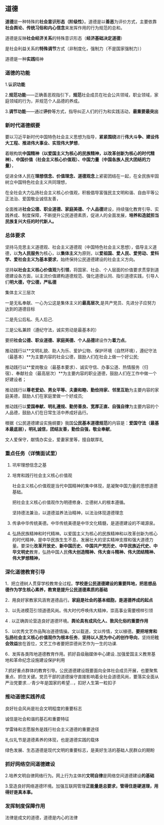 ## 道德

**道德**是一种特殊的**社会意识形态（阶级性）**。道德是以**善恶**为评价方式，主要依靠**社会舆论、传统习俗和内心信念**来发挥作用的行为规范的总和。

道德是反映**社会经济关系**的特殊意识形态（**经济基础决定道德**）

是社会利益关系的**特殊调节**方式（非制度化，强制力（不是国家强制力））

道德是一种**实践**精神



### 道德的功能

1.**认识功能**

2.**规范功能**——正确善恶观指引下，**规范**社会成员在社会公共领域，职业领域，家庭领域的行为，并规范个人品德的养成。

3.**调节功能**——通过**评价**等方式，指导纠正人们的行为和实践活动，**最重要最突出**



### 新时代道德纲要

要以习近平新时代中国特色社会主义思想为指导，**紧紧围绕**进行**伟大斗争、建设伟大工程、推进伟大事业、实现伟大梦想**，

着眼构筑**中国精神（以爱国主义为核心的民族精神，以改革创新为核心的时代精神）、中国价值（社会主义核心价值观）、中国力量（中国各族人民大团结的力量）**，

促进全体人民在**理想信念、价值理念、道德观念**上紧密团结在一起，在全民族牢固树立中国特色社会主义共同理想，

在全社会大力弘扬社会主义核心价值观，积极倡导富强民主文明和谐、自由平等公正法治、爱国敬业诚信友善，

全面推进**社会公德、职业道德、家庭美德、个人品德**建设，持续强化教育引导、实践养成、制度保障，不断提升公民道德素质，促进人的全面发展，**培养和造就担当民族复兴大任的时代新人。**

### 总体要求

坚持马克思主义道德观、社会主义道德观（中国特色社会主义思想），倡导主义道德，以**为人民服务**为核心，以**集体主义**为原则，以**爱祖国、爱人民、爱劳动、爱科学、爱社会主义为基本要求**，始终保持公民道德建设的社会主义方向。

坚持**以社会主义核心价值观**为**引领**，将国家、社会、个人层面的价值要求贯穿到道德建设各方面，以主流价值建构道德规范、强化道德认同、指引道德实践，引导人们**明大德，守公德，严私德**

集体主义三层次

一是无私奉献、一心为公这是集体主义的**最高层次**,是共产党员、先进分子应努力达到的道德目标

二是先公后私、先人后己.

三是公私兼顾（遵纪守法，诚实劳动是最基本的）



要把**社会公德、职业道德、家庭美德、个人品德**建设作为**着力点**。

推动践行以**文明礼貌、助人为乐、爱护公物、保护环境（自然环境），遵纪守法（最基本）**为主要内容的社会公德，鼓励人们在社会上做一个好公民;

推动践行以**爱岗敬业（最基本要求）、诚实守信、办事公道、热情服务（归宿）、奉献社会（最高层次）**为主要内容的职业道德，鼓励人们在工作中做一个好建设者；

推动践行以**尊老爱幼、男女平等、夫妻和睦、勤俭持家、邻里互助**为主要内容的家庭美德，鼓励人们在家庭里做一个好成员;

推动践行以**爱国奉献、明礼遵规、勤劳善良、宽厚正直、自强自律**为主要内容的个人品德，鼓励人们在日常生活中养成好品行。

根据《公民道德建设实施纲要》我国**公民基本道德规范**的内容是：**爱国守法（最基本最底层），明礼诚信，团结友善，勤俭自强，敬业奉献**。

文人爱保守，献情办实业，爱妻家里等，擅自献厚礼



### 重点任务（详情面试里）

1. 巩牢理想信念之基

2. 培育和践行社会主义核心价值观

   社会主义核心价值观是当代中国精神的集中体现，是凝聚中国力量的思想道德基础。

   把社会主义核心价值观作为明德修身、立德树人的根本遵循。

   坚持德法兼治，以道德滋养法治精神，以法治体现道德理念

3. 传承中华传统美德。中华传统美德是中华文化精髓，是道德建设的不竭源泉。

4. 弘扬民族精神和时代精神。以爱国主义为核心的民族精神和以改革创新为核心的时代精神，是中华民族生生不息、发展壮大的坚实精神支撑和强大道德力量。要深化**改革开放史、新中国历史、中国共产党历史、中华民族近代史、中华文明史**教育，弘扬中国人民**伟大创造精神、伟大奋斗精神、伟大团结精神、伟大梦想精神，**

### 深化道德教育引导

1．把立德树人贯穿学校教育全过程。**学校是公民道德建设的重要阵地，把思想品德作为学生核心素养，教育是提升公民道德素质的基础**

2．用良好家教家风涵育道德品行。**家庭是社会的基本细胞，是道德养成的起点**

3．以先进模范引领道德风尚。伟大时代呼唤伟大精神，崇高事业需要榜样引领

4 . 以正确舆论营造良好道德环境。**舆论具有成风化人、敦风化俗的重要作用**

5．以优秀文艺作品陶冶道德情操。文以载道，文以传情，文以植德。**要把培育和弘扬社会主义核心价值观作为根本任务**，**坚持以人民为中心的创作导向**，坚持把**社会效益**放在首位，文艺工作者要把崇德尚艺作为一生的功课.

6．发挥各类阵地道德教育作用。抓好县级融媒体中心建设..加强爱国主义教育基地和革命纪念设施建设保护利用

7.抓好重点群体的教育引导。公民道德建设既要面向全体社会成员开展，也要聚焦重点、抓住关键。党员干部的道德操守直接影响着全社会道德风尚，要落实全面从严治党要求...·青少年是国家的希望...，扣好人生第一粒扣子

### 推动道德实践养成

良好社会风尚是社会文明程度的重要标志

诚信是社会和谐的基石和重要特征

学雷锋和志愿服务是践行社会主义道德的重要途径

礼仪礼节是道德素养的体现，也是道德实践的载体

绿色发展、生态道德是现代文明的重要标志，是美好生活的基础人民群众的期盼

### 抓好网络空间道德建设

2.培养文明自律网络行为。网上行为主体的**文明自律**是网络空间道德建设**的基础**

3.营造良好网络道德环境。加强互联网管理**正能量是总要求，管得住是硬道理，用得好是真本事。**

### 发挥制度保障作用

法律是成文的道德，道德是内心的法律